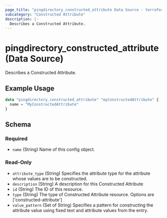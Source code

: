```yaml
---
page_title: "pingdirectory_constructed_attribute Data Source - terraform-provider-pingdirectory"
subcategory: "Constructed Attribute"
description: |-
  Describes a Constructed Attribute.
---
```


# pingdirectory_constructed_attribute (Data Source)

Describes a Constructed Attribute.

## Example Usage

```terraform
data "pingdirectory_constructed_attribute" "myConstructedAttribute" {
  name = "MyConstructedAttribute"
}
```

<!-- schema generated by tfplugindocs -->
## Schema

### Required

- `name` (String) Name of this config object.

### Read-Only

- `attribute_type` (String) Specifies the attribute type for the attribute whose values are to be constructed.
- `description` (String) A description for this Constructed Attribute
- `id` (String) The ID of this resource.
- `type` (String) The type of Constructed Attribute resource. Options are ['constructed-attribute']
- `value_pattern` (Set of String) Specifies a pattern for constructing the attribute value using fixed text and attribute values from the entry.


